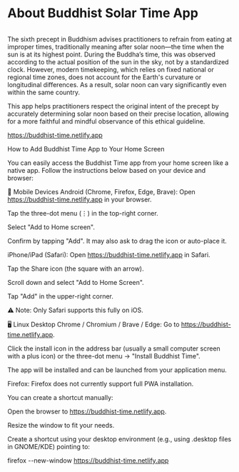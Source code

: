 <h1>About Buddhist Solar Time App</h1>

<img href="/images/main-logo.png">
<p>The sixth precept in Buddhism advises practitioners to refrain from eating at improper times, traditionally meaning after solar noon—the time when the sun is at its highest point. During the Buddha’s time, this was observed according to the actual position of the sun in the sky, not by a standardized clock. However, modern timekeeping, which relies on fixed national or regional time zones, does not account for the Earth's curvature or longitudinal differences. As a result, solar noon can vary significantly even within the same country.</p>

<p>This app helps practitioners respect the original intent of the precept by accurately determining solar noon based on their precise location, allowing for a more faithful and mindful observance of this ethical guideline.</p>

https://buddhist-time.netlify.app

How to Add Buddhist Time App to Your Home Screen

You can easily access the Buddhist Time app from your home screen like a native app. Follow the instructions below based on your device and browser:

📱 Mobile Devices
Android (Chrome, Firefox, Edge, Brave):
Open https://buddhist-time.netlify.app in your browser.

Tap the three-dot menu (⋮) in the top-right corner.

Select "Add to Home screen".

Confirm by tapping "Add". It may also ask to drag the icon or auto-place it.

iPhone/iPad (Safari):
Open https://buddhist-time.netlify.app in Safari.

Tap the Share icon (the square with an arrow).

Scroll down and select "Add to Home Screen".

Tap "Add" in the upper-right corner.

⚠️ Note: Only Safari supports this fully on iOS.



🖥️ Linux Desktop
Chrome / Chromium / Brave / Edge:
Go to https://buddhist-time.netlify.app.

Click the install icon in the address bar (usually a small computer screen with a plus icon) or the three-dot menu → "Install Buddhist Time".

The app will be installed and can be launched from your application menu.

Firefox:
Firefox does not currently support full PWA installation.

You can create a shortcut manually:

Open the browser to https://buddhist-time.netlify.app.

Resize the window to fit your needs.

Create a shortcut using your desktop environment (e.g., using .desktop files in GNOME/KDE) pointing to:


firefox --new-window https://buddhist-time.netlify.app

